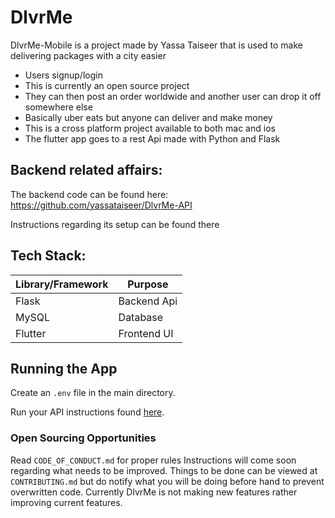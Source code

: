 # DlvrMe


DlvrMe-Mobile is a project made by Yassa Taiseer that is used to make delivering packages with a city easier
  - Users signup/login
  - This is currently an open source project
  - They can then post an order worldwide and another user can drop it off somewhere else
  - Basically uber eats but anyone can deliver and make money
  - This is a cross platform project available to both mac and ios
  - The flutter app goes to a rest Api made with Python and Flask


## Backend related affairs:
The backend code can be found here: https://github.com/yassataiseer/DlvrMe-API

Instructions regarding its setup can be found there


## Tech Stack:
|Library/Framework| Purpose |
| ------ | ------ |
| Flask | Backend Api |
| MySQL | Database |
| Flutter| Frontend UI |

## Running the App
Create an ```.env``` file in the main directory.

Run your API instructions found [here](https://github.com/yassataiseer/DlvrMe-API).



### Open Sourcing Opportunities
Read ```CODE_OF_CONDUCT.md``` for proper rules
Instructions will come soon regarding what needs
to be improved.
Things to be done can be viewed at  ```CONTRIBUTING.md``` but do notify what
you will be doing before hand to prevent overwritten code.
Currently DlvrMe is not making new features rather improving current features.
